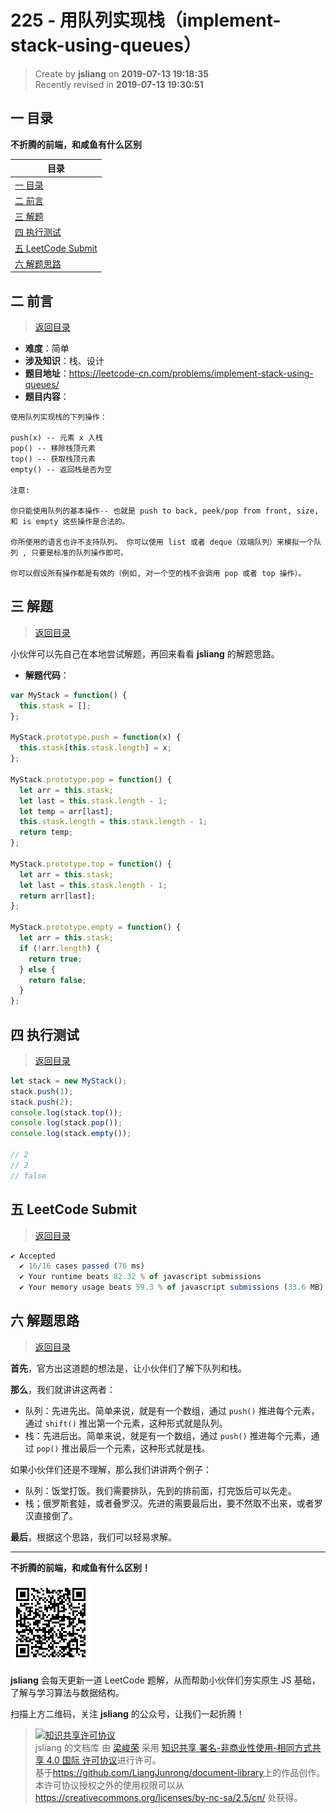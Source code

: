225 - 用队列实现栈（implement-stack-using-queues）
===

> Create by **jsliang** on **2019-07-13 19:18:35**  
> Recently revised in **2019-07-13 19:30:51**

## <a name="chapter-one" id="chapter-one">一 目录</a>

**不折腾的前端，和咸鱼有什么区别**

| 目录 |
| --- | 
| [一 目录](#chapter-one) | 
| <a name="catalog-chapter-two" id="catalog-chapter-two"></a>[二 前言](#chapter-two) |
| <a name="catalog-chapter-three" id="catalog-chapter-three"></a>[三 解题](#chapter-three) |
| <a name="catalog-chapter-four" id="catalog-chapter-four"></a>[四 执行测试](#chapter-four) |
| <a name="catalog-chapter-five" id="catalog-chapter-five"></a>[五 LeetCode Submit](#chapter-five) |
| <a name="catalog-chapter-six" id="catalog-chapter-six"></a>[六 解题思路](#chapter-six) |

## <a name="chapter-two" id="chapter-two">二 前言</a>

> [返回目录](#chapter-one)

* **难度**：简单
* **涉及知识**：栈、设计
* **题目地址**：https://leetcode-cn.com/problems/implement-stack-using-queues/
* **题目内容**：

```
使用队列实现栈的下列操作：

push(x) -- 元素 x 入栈
pop() -- 移除栈顶元素
top() -- 获取栈顶元素
empty() -- 返回栈是否为空

注意:

你只能使用队列的基本操作-- 也就是 push to back, peek/pop from front, size, 和 is empty 这些操作是合法的。

你所使用的语言也许不支持队列。 你可以使用 list 或者 deque（双端队列）来模拟一个队列 , 只要是标准的队列操作即可。

你可以假设所有操作都是有效的（例如, 对一个空的栈不会调用 pop 或者 top 操作）。
```

## <a name="chapter-three" id="chapter-three">三 解题</a>

> [返回目录](#chapter-one)

小伙伴可以先自己在本地尝试解题，再回来看看 **jsliang** 的解题思路。

* **解题代码**：

```js
var MyStack = function() {
  this.stask = [];
};

MyStack.prototype.push = function(x) {
  this.stask[this.stask.length] = x;
};

MyStack.prototype.pop = function() {
  let arr = this.stask;
  let last = this.stask.length - 1;
  let temp = arr[last];
  this.stask.length = this.stask.length - 1;
  return temp;
};

MyStack.prototype.top = function() {
  let arr = this.stask;
  let last = this.stask.length - 1;
  return arr[last];
};

MyStack.prototype.empty = function() {
  let arr = this.stask;
  if (!arr.length) {
    return true;
  } else {
    return false;
  }
};
```

## <a name="chapter-four" id="chapter-four">四 执行测试</a>

> [返回目录](#chapter-one)

```js
let stack = new MyStack();
stack.push(1);
stack.push(2);
console.log(stack.top());
console.log(stack.pop());
console.log(stack.empty());

// 2
// 2
// false
```

## <a name="chapter-five" id="chapter-five">五 LeetCode Submit</a>

> [返回目录](#chapter-one)

```js
✔ Accepted
  ✔ 16/16 cases passed (76 ms)
  ✔ Your runtime beats 82.32 % of javascript submissions
  ✔ Your memory usage beats 59.3 % of javascript submissions (33.6 MB)
```

## <a name="chapter-six" id="chapter-six">六 解题思路</a>

> [返回目录](#chapter-one)

**首先**，官方出这道题的想法是，让小伙伴们了解下队列和栈。

**那么**，我们就讲讲这两者：

* 队列：先进先出。简单来说，就是有一个数组，通过 `push()` 推进每个元素，通过 `shift()` 推出第一个元素，这种形式就是队列。
* 栈：先进后出。简单来说，就是有一个数组，通过 `push()` 推进每个元素，通过 `pop()` 推出最后一个元素，这种形式就是栈。

如果小伙伴们还是不理解，那么我们讲讲两个例子：

* 队列：饭堂打饭。我们需要排队，先到的排前面，打完饭后可以先走。
* 栈；俄罗斯套娃，或者叠罗汉。先进的需要最后出，要不然取不出来，或者罗汉直接倒了。

**最后**，根据这个思路，我们可以轻易求解。

---

**不折腾的前端，和咸鱼有什么区别！**

![图](../../../public-repertory/img/z-small-wechat-public-address.jpg)

**jsliang** 会每天更新一道 LeetCode 题解，从而帮助小伙伴们夯实原生 JS 基础，了解与学习算法与数据结构。

扫描上方二维码，关注 **jsliang** 的公众号，让我们一起折腾！

> <a rel="license" href="http://creativecommons.org/licenses/by-nc-sa/4.0/"><img alt="知识共享许可协议" style="border-width:0" src="https://i.creativecommons.org/l/by-nc-sa/4.0/88x31.png" /></a><br /><span xmlns:dct="http://purl.org/dc/terms/" property="dct:title">jsliang 的文档库</span> 由 <a xmlns:cc="http://creativecommons.org/ns#" href="https://github.com/LiangJunrong/document-library" property="cc:attributionName" rel="cc:attributionURL">梁峻荣</a> 采用 <a rel="license" href="http://creativecommons.org/licenses/by-nc-sa/4.0/">知识共享 署名-非商业性使用-相同方式共享 4.0 国际 许可协议</a>进行许可。<br />基于<a xmlns:dct="http://purl.org/dc/terms/" href="https://github.com/LiangJunrong/document-library" rel="dct:source">https://github.com/LiangJunrong/document-library</a>上的作品创作。<br />本许可协议授权之外的使用权限可以从 <a xmlns:cc="http://creativecommons.org/ns#" href="https://creativecommons.org/licenses/by-nc-sa/2.5/cn/" rel="cc:morePermissions">https://creativecommons.org/licenses/by-nc-sa/2.5/cn/</a> 处获得。